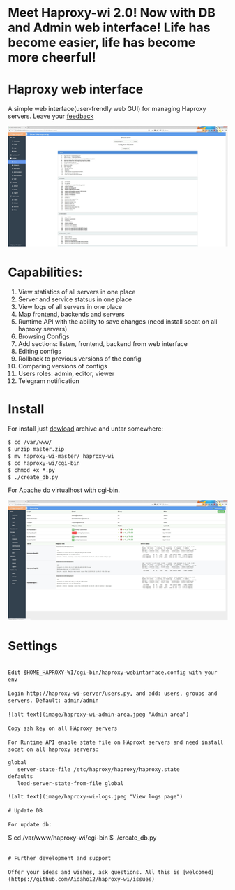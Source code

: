 # Meet Haproxy-wi 2.0! Now with DB and Admin web interface! Life has become easier, life has become more cheerful!

# Haproxy web interface
A simple web interface(user-frendly web GUI) for managing Haproxy servers. Leave your [feedback](https://github.com/Aidaho12/haproxy-wi/issues)

![alt text](image/haproxy-wi-config-show.jpeg "Show config page")

# Capabilities:
1. View statistics of all servers in one place
2. Server and service statsus in one place
3. View logs of all servers in one place
4. Map frontend, backends and servers
5. Runtime API with the ability to save changes (need install socat on all haproxy servers)
6. Browsing Configs
7. Add sections: listen, frontend, backend from web interface
8. Editing configs
9. Rollback to previous versions of the config
10. Comparing versions of configs
11. Users roles: admin, editor, viewer
12. Telegram notification

# Install

For install just [dowload](https://github.com/Aidaho12/haproxy-wi/archive/master.zip) archive and untar somewhere:
```
$ cd /var/www/
$ unzip master.zip
$ mv haproxy-wi-master/ haproxy-wi
$ cd haproxy-wi/cgi-bin
$ chmod +x *.py
$ ./create_db.py 
```

For Apache do virtualhost with cgi-bin.

![alt text](image/haproxy-wi-overview.jpeg "Overview page")

# Settings
```

Edit $HOME_HAPROXY-WI/cgi-bin/haproxy-webintarface.config with your env

Login http://haproxy-wi-server/users.py, and add: users, groups and servers. Default: admin/admin

![alt text](image/haproxy-wi-admin-area.jpeg "Admin area")

Copy ssh key on all HAproxy servers

For Runtime API enable state file on HAproxt servers and need install socat on all haproxy servers:
```
    global
       server-state-file /etc/haproxy/haproxy/haproxy.state
    defaults
       load-server-state-from-file global
   ```
![alt text](image/haproxy-wi-logs.jpeg "View logs page")

# Update DB

For update db:
```
$ cd /var/www/haproxy-wi/cgi-bin
$ ./create_db.py 
```

# Further development and support

Offer your ideas and wishes, ask questions. All this is [welcomed](https://github.com/Aidaho12/haproxy-wi/issues)



